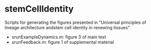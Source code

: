 # stemCellIdentity
Scripts for generating the figures presented in "Universal principles of lineage architecture andstem cell identity in renewing tissues"

- srunExampleDynamics.m: figure 3 of main text
- srunFeedback.m: figure 1 of supplemental material